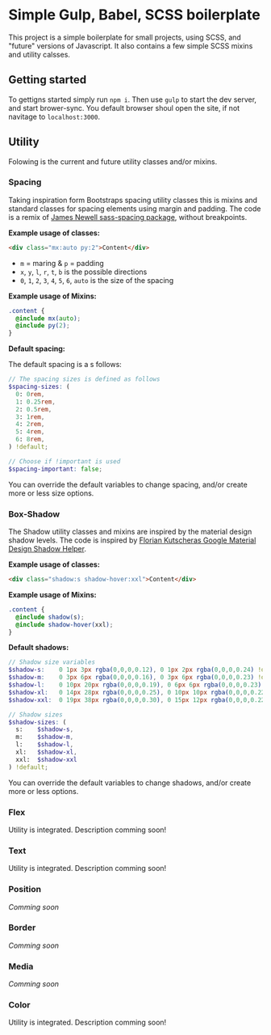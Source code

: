 # Simple Gulp, Babel, SCSS boilerplate

This project is a simple boilerplate for small projects, using SCSS, and "future" versions of Javascript.
It also contains a few simple SCSS mixins and utility calsses. 

## Getting started
To gettigns started simply run `npm i`.
Then use `gulp` to start the dev server, and start brower-sync.
You default browser shoul open the site, if not navitage to `localhost:3000`.


## Utility
  
Folowing is the current and future utility classes and/or mixins.


### Spacing

Taking inspiration form Bootstraps spacing utility classes this is mixins and standard classes for spacing elements using margin and padding. The code is a remix of [James Newell sass-spacing package](https://github.com/digitaledgeit/sass-spacing), without breakpoints.

**Example usage of classes:**

 ```HTML
 <div class="mx:auto py:2">Content</div>
 ```

* `m` = maring & `p` = padding
* `x`, `y`, `l`, `r`, `t`, `b` is the possible directions
* `0`, `1`, `2`, `3`, `4`, `5`, `6`, `auto` is the size of the spacing


**Example usage of Mixins:**

```SCSS
.content {
  @include mx(auto);
  @include py(2);
}
```

**Default spacing:**

The default spacing is a s follows:
```SCSS
// The spacing sizes is defined as follows
$spacing-sizes: (
  0: 0rem,
  1: 0.25rem,
  2: 0.5rem,
  3: 1rem,
  4: 2rem,
  5: 4rem,
  6: 8rem,
) !default;

// Choose if !important is used
$spacing-important: false;
```

You can override the default variables to change spacing, and/or create more or less size options.

### Box-Shadow
The Shadow utility classes and mixins are inspired by the material design shadow levels.
The code is inspired by [Florian Kutscheras Google Material Design Shadow Helper](https://medium.com/@Florian/freebie-google-material-design-shadow-helper-2a0501295a2d).

**Example usage of classes:**

 ```HTML
 <div class="shadow:s shadow-hover:xxl">Content</div>
 ```

**Example usage of Mixins:**

```SCSS
.content {
  @include shadow(s);
  @include shadow-hover(xxl);
}
```

**Default shadows:**
```SCSS
// Shadow size variables
$shadow-s:    0 1px 3px rgba(0,0,0,0.12), 0 1px 2px rgba(0,0,0,0.24) !default;
$shadow-m:    0 3px 6px rgba(0,0,0,0.16), 0 3px 6px rgba(0,0,0,0.23) !default;
$shadow-l:    0 10px 20px rgba(0,0,0,0.19), 0 6px 6px rgba(0,0,0,0.23) !default;
$shadow-xl:   0 14px 28px rgba(0,0,0,0.25), 0 10px 10px rgba(0,0,0,0.22) !default;
$shadow-xxl:  0 19px 38px rgba(0,0,0,0.30), 0 15px 12px rgba(0,0,0,0.22) !default;

// Shadow sizes
$shadow-sizes: (
  s:    $shadow-s,
  m:    $shadow-m,
  l:    $shadow-l,
  xl:   $shadow-xl,
  xxl:  $shadow-xxl
) !default;
```
You can override the default variables to change shadows, and/or create more or less options.

### Flex
Utility is integrated. 
Description comming soon!

### Text
Utility is integrated. 
Description comming soon!

### Position
_Comming soon_

### Border
_Comming soon_

### Media
_Comming soon_

### Color
Utility is integrated. 
Description comming soon!


